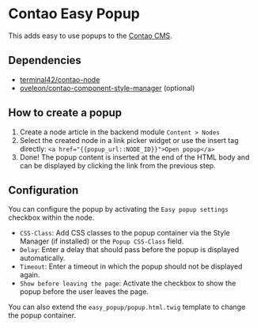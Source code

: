 # Contao Easy Popup

This adds easy to use popups to the [Contao CMS](https://www.contao.org).

## Dependencies

-   [terminal42/contao-node](https://github.com/terminal42/contao-node)
-   [oveleon/contao-component-style-manager](https://github.com/oveleon/contao-component-style-manager) (optional)

## How to create a popup

1. Create a node article in the backend module `Content > Nodes`
2. Select the created node in a link picker widget or use the insert tag directly: `<a href="{{popup_url::NODE_ID}}">Open popup</a>`
3. Done! The popup content is inserted at the end of the HTML body and can be displayed by clicking the link from the previous step.

## Configuration

You can configure the popup by activating the `Easy popup settings` checkbox within the node.

-   `CSS-Class`: Add CSS classes to the popup container via the Style Manager (if installed) or the `Popup CSS-Class` field.
-   `Delay`: Enter a delay that should pass before the popup is displayed automatically.
-   `Timeout`: Enter a timeout in which the popup should not be displayed again.
-   `Show before leaving the page`: Activate the checkbox to show the popup before the user leaves the page.

You can also extend the `easy_popup/popup.html.twig` template to change the popup container.
